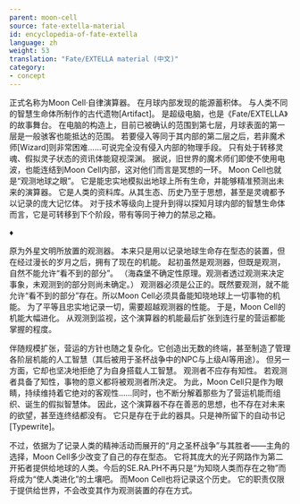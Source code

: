 ```yaml
---
parent: moon-cell
source: fate-extella-material
id: encyclopedia-of-fate-extella
language: zh
weight: 53
translation: "Fate/EXTELLA material (中文)"
category:
- concept
---
```


正式名称为Moon Cell·自律演算器。
在月球内部发现的能源蓄积体。
与人类不同的智慧生命体所制作的古代遗物[Artifact]。
是超级电脑，也是《Fate/EXTELLA》的故事舞台。
在电脑的构造上，目前已被确认的范围到第七层，月球表面的第一层是一般骇客也能抵达的范围。
若要侵入等同于其内部的第二层之后，若非魔术师[Wizard]则非常困难……可说完全没有侵入内部的物理手段。
只有处于转移灵魂、假拟灵子状态的资讯体能窥视深渊。
据说，旧世界的魔术师们即使不使用电波，也能连结到Moon Cell内部，这对他们而言是冥想的一环。
Moon Cell也就是“观测地球之眼”。
它是能忠实地模拟出地球上所有生命，并能够精准预测出未来的演算器。
它是人类的资料库。从其生态、历史乃至于思想，甚至是灵魂都予以记录的庞大记忆体。
对于技术等级向上提升到得以探知月球内部的智慧生命体而言，它是可转移到下个阶段，带有等同于神力的禁忌之箱。

♦

原为外星文明所放置的观测器。
本来只是用以记录地球生命存在型态的装置，但在经过漫长的岁月之后，拥有了现在的机能。
起初虽然是观测器，但既是观测，自然不能允许“看不到的部分”。
（海森堡不确定性原理。观测者透过观测来决定事象，未观测到的部分则尚未确定。）
观测器必须是公正的。既然要观测，就不能允许“看不到的部分”存在。所以Moon Cell必须具备能知晓地球上一切事物的机能。
为了平等且忠实地记录一切，需要超越观测器的性能。
于是，Moon Cell的机能大幅进化。
从观测到监视，这个演算器的机能最后扩张到连行星的营运都能掌握的程度。

伴随规模扩张，营运的方针也随之复杂化。它创造出无数的终端，甚至制造了管理各阶层机能的人工智慧（其后被用于圣杯战争中的NPC与上级AI等用途）。
但另一方面，它却也坚决地拒绝了为自身搭载人工智慧。
观测者不应存有知性。
若观测者具备了知性，事物的意义都将被观测者所决定。
为此，Moon Cell只是作为眼睛，持续维持着它绝对的客观性……同时，也不断分解着那些为了营运机能而组织、诞生的假拟智慧体。
因此，这个演算器不存在善恶的思想，也不存在对未来的欲望，甚至连终结都没有。
它只是存在于此的器具。只是神所留下的自动书记[Typewrite]。

不过，依据为了记录人类的精神活动而展开的“月之圣杯战争”与其胜者——主角的选择，Moon Cell多少改变了自己的存在型态。
它将其庞大的光子网路作为第二开拓者提供给地球的人类。今后的SE.RA.PH不再只是“为知晓人类而存在之物”而将成为“使人类进化”的土壤吧。
而Moon Cell也将记录这个历史。
它的职责仅限于提供给世界，不会改变其作为观测装置的存在方式。
